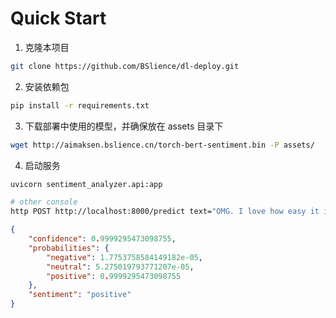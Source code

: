 # Quick Start


1. 克隆本项目

```bash
git clone https://github.com/BSlience/dl-deploy.git
```

2. 安装依赖包

```bash
pip install -r requirements.txt
```

3. 下载部署中使用的模型，并确保放在 assets 目录下

```bash
wget http://aimaksen.bslience.cn/torch-bert-sentiment.bin -P assets/
```

4. 启动服务

```bash 
uvicorn sentiment_analyzer.api:app
```

```bash
# other console
http POST http://localhost:8000/predict text="OMG. I love how easy it is to stick to my schedule. Would recommend to everyone"
```
```json
{
    "confidence": 0.9999295473098755,
    "probabilities": {
        "negative": 1.7753758584149182e-05,
        "neutral": 5.275019793771207e-05,
        "positive": 0.9999295473098755
    },
    "sentiment": "positive"
}
```
